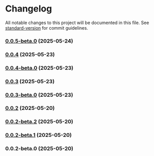 # Changelog

All notable changes to this project will be documented in this file. See [standard-version](https://github.com/conventional-changelog/standard-version) for commit guidelines.

### [0.0.5-beta.0](https://github.com/devx-commerce/plugin-strapi/compare/v0.0.4...v0.0.5-beta.0) (2025-05-24)

### [0.0.4](https://github.com/devx-commerce/plugin-strapi/compare/v0.0.4-beta.0...v0.0.4) (2025-05-23)

### [0.0.4-beta.0](https://github.com/devx-commerce/plugin-strapi/compare/v0.0.3...v0.0.4-beta.0) (2025-05-23)

### [0.0.3](https://github.com/devx-commerce/plugin-strapi/compare/v0.0.3-beta.0...v0.0.3) (2025-05-23)

### [0.0.3-beta.0](https://github.com/devx-commerce/plugin-strapi/compare/v0.0.2...v0.0.3-beta.0) (2025-05-23)

### [0.0.2](https://github.com/devx-commerce/plugin-strapi/compare/v0.0.2-beta.2...v0.0.2) (2025-05-20)

### [0.0.2-beta.2](https://github.com/devx-commerce/plugin-strapi/compare/v0.0.2-beta.1...v0.0.2-beta.2) (2025-05-20)

### [0.0.2-beta.1](https://github.com/devx-commerce/plugin-strapi/compare/v0.0.2-beta.0...v0.0.2-beta.1) (2025-05-20)

### 0.0.2-beta.0 (2025-05-20)
